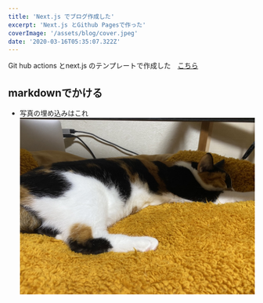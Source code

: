 ```yaml
---
title: 'Next.js でブログ作成した'
excerpt: 'Next.js とGithub Pagesで作った'
coverImage: '/assets/blog/cover.jpeg'
date: '2020-03-16T05:35:07.322Z'
---
```


Git hub actions とnext.js のテンプレートで作成した　[こちら](https://github.com/tetsu-sh/my-blog)

## markdownでかける

- 写真の埋め込みはこれ
![neko](/assets/blog/cover.jpeg)
